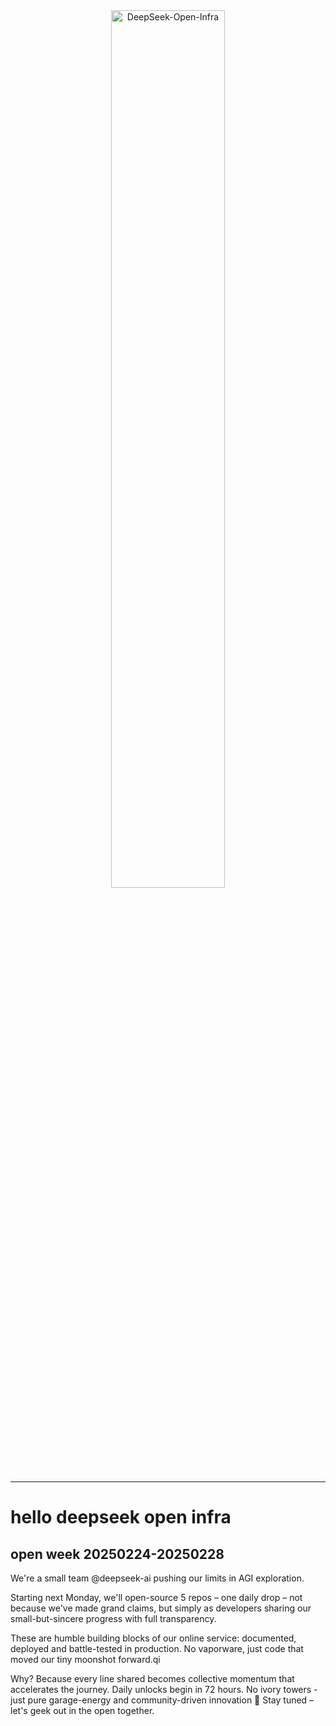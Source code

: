 <!-- markdownlint-disable first-line-h1 -->
<!-- markdownlint-disable html -->
<!-- markdownlint-disable no-duplicate-header -->

<div align="center">
  <img src="https://github.com/deepseek-ai/DeepSeek-V2/blob/main/figures/logo.svg?raw=true" width="60%" alt="DeepSeek-Open-Infra" />
</div>
<hr>

# hello deepseek open infra

## open week 20250224-20250228
We're a small team @deepseek-ai pushing our limits in AGI exploration.

Starting next Monday, we'll open-source 5 repos – one daily drop – not because we've made grand claims, but simply as developers sharing our small-but-sincere progress with full transparency.

These are humble building blocks of our online service: documented, deployed and battle-tested in production. No vaporware, just code that moved our tiny moonshot forward.qi

Why? Because every line shared becomes collective momentum that accelerates the journey.
Daily unlocks begin in 72 hours. No ivory towers - just pure garage-energy and community-driven innovation 🔧
Stay tuned – let's geek out in the open together.
